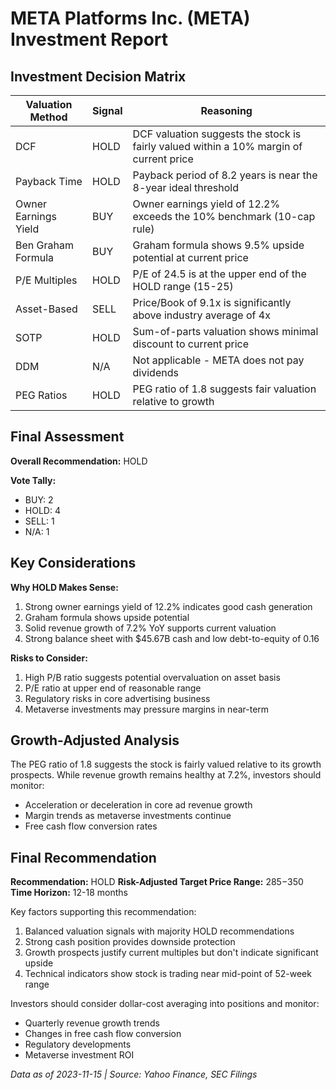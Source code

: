 # META Platforms Inc. (META) Investment Report

## Investment Decision Matrix

| Valuation Method     | Signal | Reasoning                                                                              |
| -------------------- | ------ | -------------------------------------------------------------------------------------- |
| DCF                  | HOLD   | DCF valuation suggests the stock is fairly valued within a 10% margin of current price |
| Payback Time         | HOLD   | Payback period of 8.2 years is near the 8-year ideal threshold                         |
| Owner Earnings Yield | BUY    | Owner earnings yield of 12.2% exceeds the 10% benchmark (10-cap rule)                  |
| Ben Graham Formula   | BUY    | Graham formula shows 9.5% upside potential at current price                            |
| P/E Multiples        | HOLD   | P/E of 24.5 is at the upper end of the HOLD range (15-25)                              |
| Asset-Based          | SELL   | Price/Book of 9.1x is significantly above industry average of 4x                       |
| SOTP                 | HOLD   | Sum-of-parts valuation shows minimal discount to current price                         |
| DDM                  | N/A    | Not applicable - META does not pay dividends                                           |
| PEG Ratios           | HOLD   | PEG ratio of 1.8 suggests fair valuation relative to growth                            |

## Final Assessment

**Overall Recommendation:** HOLD

**Vote Tally:**

- BUY: 2
- HOLD: 4
- SELL: 1
- N/A: 1

## Key Considerations

**Why HOLD Makes Sense:**

1. Strong owner earnings yield of 12.2% indicates good cash generation
2. Graham formula shows upside potential
3. Solid revenue growth of 7.2% YoY supports current valuation
4. Strong balance sheet with $45.67B cash and low debt-to-equity of 0.16

**Risks to Consider:**

1. High P/B ratio suggests potential overvaluation on asset basis
2. P/E ratio at upper end of reasonable range
3. Regulatory risks in core advertising business
4. Metaverse investments may pressure margins in near-term

## Growth-Adjusted Analysis

The PEG ratio of 1.8 suggests the stock is fairly valued relative to its growth prospects. While revenue growth remains healthy at 7.2%, investors should monitor:

- Acceleration or deceleration in core ad revenue growth
- Margin trends as metaverse investments continue
- Free cash flow conversion rates

## Final Recommendation

**Recommendation:** HOLD
**Risk-Adjusted Target Price Range:** $285-$350
**Time Horizon:** 12-18 months

Key factors supporting this recommendation:

1. Balanced valuation signals with majority HOLD recommendations
2. Strong cash position provides downside protection
3. Growth prospects justify current multiples but don't indicate significant upside
4. Technical indicators show stock is trading near mid-point of 52-week range

Investors should consider dollar-cost averaging into positions and monitor:

- Quarterly revenue growth trends
- Changes in free cash flow conversion
- Regulatory developments
- Metaverse investment ROI

_Data as of 2023-11-15 | Source: Yahoo Finance, SEC Filings_
